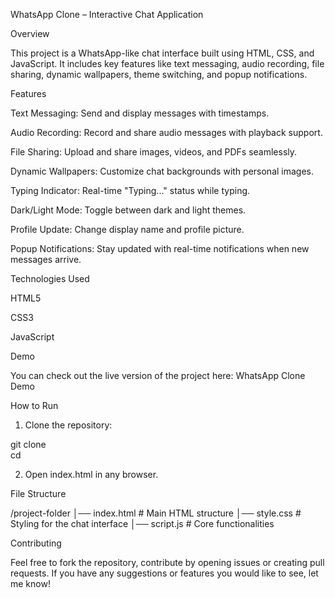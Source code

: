 WhatsApp Clone – Interactive Chat Application

Overview

This project is a WhatsApp-like chat interface built using HTML, CSS, and JavaScript. It includes key features like text messaging, audio recording, file sharing, dynamic wallpapers, theme switching, and popup notifications.

Features

Text Messaging: Send and display messages with timestamps.

Audio Recording: Record and share audio messages with playback support.

File Sharing: Upload and share images, videos, and PDFs seamlessly.

Dynamic Wallpapers: Customize chat backgrounds with personal images.

Typing Indicator: Real-time "Typing..." status while typing.

Dark/Light Mode: Toggle between dark and light themes.

Profile Update: Change display name and profile picture.

Popup Notifications: Stay updated with real-time notifications when new messages arrive.


Technologies Used

HTML5

CSS3

JavaScript


Demo

You can check out the live version of the project here:
WhatsApp Clone Demo

How to Run

1. Clone the repository:

git clone <repository-link>  
cd <project-folder>


2. Open index.html in any browser.



File Structure

/project-folder
│── index.html      # Main HTML structure
│── style.css       # Styling for the chat interface
│── script.js       # Core functionalities

Contributing

Feel free to fork the repository, contribute by opening issues or creating pull requests. If you have any suggestions or features you would like to see, let me know!
